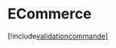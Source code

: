 # ECommerce

[!include[validationcommande](ecommerce.validationcommande.autogen.md)]






















